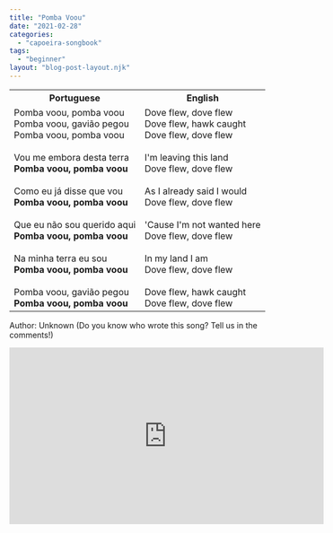 ```yaml
---
title: "Pomba Voou"
date: "2021-02-28"
categories: 
  - "capoeira-songbook"
tags: 
  - "beginner"
layout: "blog-post-layout.njk"
---
```


<table class="capoeira-table">
    <tr class="header-row">
        <th>Portuguese</th>
        <th>English</th>
    </tr>
    <tr>
        <td>Pomba voou, pomba voou<br>
        Pomba voou, gavião pegou<br>
        Pomba voou, pomba voou<br>
        <br>
        Vou me embora desta terra<br>
        <strong>Pomba voou, pomba voou</strong><br>
        <br>
        Como eu já disse que vou<br>
        <strong>Pomba voou, pomba voou</strong><br>
        <br>
        Que eu não sou querido aqui<br>
        <strong>Pomba voou, pomba voou</strong><br>
        <br>
        Na minha terra eu sou<br>
        <strong>Pomba voou, pomba voou</strong><br>
        <br>
        Pomba voou, gavião pegou<br>
        <strong>Pomba voou, pomba voou</strong></td>
        <td>Dove flew, dove flew<br>
        Dove flew, hawk caught<br>
        Dove flew, dove flew<br>
        <br>
        I'm leaving this land<br>
        Dove flew, dove flew<br>
        <br>
        As I already said I would<br>
        Dove flew, dove flew<br>
        <br>
        'Cause I'm not wanted here<br>
        Dove flew, dove flew<br>
        <br>
        In my land I am<br>
        Dove flew, dove flew<br>
        <br>
        Dove flew, hawk caught<br>
        Dove flew, dove flew</td>
    </tr>
</table>

<figcaption>

Author: Unknown (Do you know who wrote this song? Tell us in the comments!)

</figcaption>

<iframe width="560" height="315" src="https://www.youtube.com/embed/V1FxTYTHkSo" title="YouTube video player" frameborder="0" allow="accelerometer; autoplay; clipboard-write; encrypted-media; gyroscope; picture-in-picture" allowfullscreen></iframe>